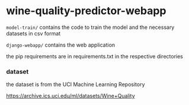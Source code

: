 # wine-quality-predictor-webapp
```model-train/``` contains the code to train the model and the necessary datasets in csv format

```django-webapp/``` contains the web application

the pip requirements are in requirements.txt in the respective directories

### dataset
the dataset is from the UCI Machine Learning Repository

https://archive.ics.uci.edu/ml/datasets/Wine+Quality
